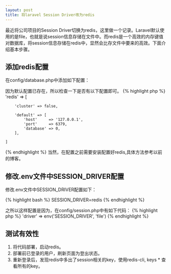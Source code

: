 ```yaml
---
layout: post
title: 将laravel Session Driver改为redis
---
```


最近将公司项目的Session Driver切换为redis，这里做一个记录。Laravel默认使用的是file，也就是说session信息存储在文件中。而redis是一个高效的内存键值对数据库，将session信息存储在redis中，显然会比存文件中要来的高效。下面介绍基本步骤。

## 添加redis配置
在config/database.php中添加如下配置：

因为默认配置已存在，所以检查一下是否有以下配置即可。
{% highlight php %}
    'redis' => [

        'cluster' => false,

        'default' => [
            'host'     => '127.0.0.1',
            'port'     => 6379,
            'database' => 0,
        ],

    ]
{% endhighlight %}
当然，在配置之前需要安装配置好redis,具体方法参考以前的博客。

## 修改.env文件中SESSION_DRIVER配置
修改.env文件中SESSION_DRIVER配置如下：

{% highlight bash %}
SESSION_DRIVER=redis
{% endhighlight %}

之所以这样配置是因为，在config/session.php中有如下代码：
{% highlight php %}
'driver' => env('SESSION_DRIVER', 'file')
{% endhighlight %}

## 测试有效性
1. 将代码部署，启动redis。
2. 部署前已登录的用户，刷新页面为登出状态。
3. 重新登录后，发现redis中多出了session相关的key，使用redis-cli, keys * 查看所有的key。



